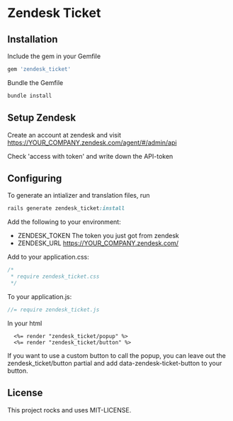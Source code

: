 # Zendesk Ticket

## Installation
Include the gem in your Gemfile

```ruby
gem 'zendesk_ticket'
```

Bundle the Gemfile

```ruby
bundle install
```

## Setup Zendesk

Create an account at zendesk and visit https://YOUR_COMPANY.zendesk.com/agent/#/admin/api

Check 'access with token' and write down the API-token

## Configuring

To generate an intializer and translation files, run

```ruby
rails generate zendesk_ticket:install
```

Add the following to your environment:
* ZENDESK_TOKEN The token you just got from zendesk
* ZENDESK_URL https://YOUR_COMPANY.zendesk.com/

Add to your application.css:
```css
/*
 * require zendesk_ticket.css
 */
```

To your application.js: 
```javascript
//= require zendesk_ticket.js
```

In your html
```
  <%= render "zendesk_ticket/popup" %>
  <%= render "zendesk_ticket/button" %>
```

If you want to use a custom button to call the popup, you can leave out the zendesk_ticket/button partial and add data-zendesk-ticket-button to your button.

## License
This project rocks and uses MIT-LICENSE.
